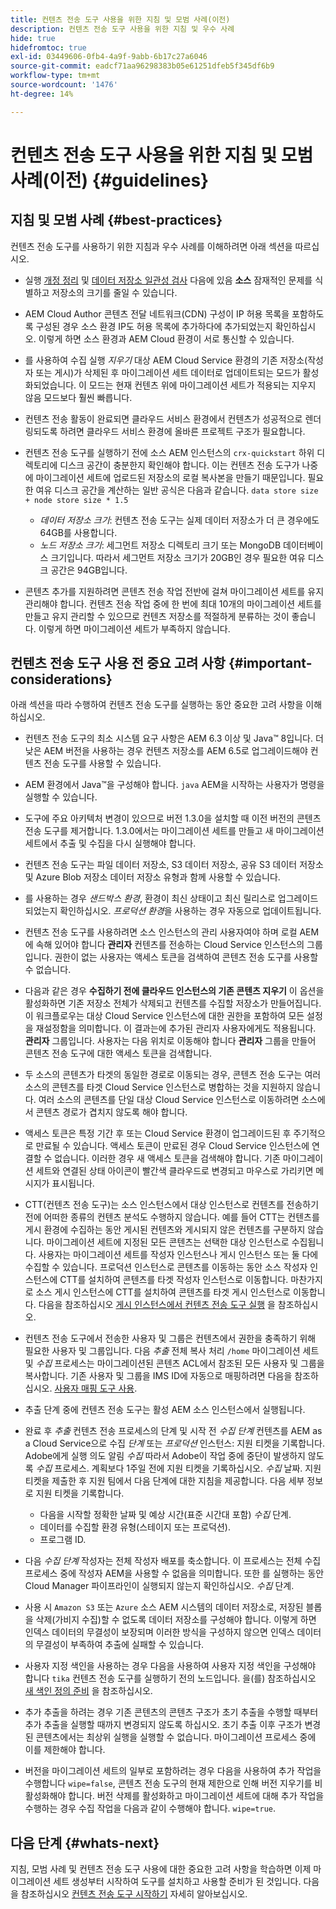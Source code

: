 ```yaml
---
title: 컨텐츠 전송 도구 사용을 위한 지침 및 모범 사례(이전)
description: 컨텐츠 전송 도구 사용을 위한 지침 및 우수 사례
hide: true
hidefromtoc: true
exl-id: 03449606-0fb4-4a9f-9abb-6b17c27a6046
source-git-commit: eadcf71aa96298383b05e61251dfeb5f345df6b9
workflow-type: tm+mt
source-wordcount: '1476'
ht-degree: 14%

---
```


# 컨텐츠 전송 도구 사용을 위한 지침 및 모범 사례(이전) {#guidelines}

## 지침 및 모범 사례 {#best-practices}

컨텐츠 전송 도구를 사용하기 위한 지침과 우수 사례를 이해하려면 아래 섹션을 따르십시오.

* 실행 [개정 정리](https://experienceleague.adobe.com/docs/experience-manager-65/deploying/deploying/revision-cleanup.html) 및 [데이터 저장소 일관성 검사](https://experienceleague.adobe.com/docs/experience-cloud-kcs/kbarticles/KA-16550.html?lang=en) 다음에 있음 **소스** 잠재적인 문제를 식별하고 저장소의 크기를 줄일 수 있습니다.

* AEM Cloud Author 콘텐츠 전달 네트워크(CDN) 구성이 IP 허용 목록을 포함하도록 구성된 경우 소스 환경 IP도 허용 목록에 추가하다에 추가되었는지 확인하십시오. 이렇게 하면 소스 환경과 AEM Cloud 환경이 서로 통신할 수 있습니다.

* 를 사용하여 수집 실행 *지우기* 대상 AEM Cloud Service 환경의 기존 저장소(작성자 또는 게시)가 삭제된 후 마이그레이션 세트 데이터로 업데이트되는 모드가 활성화되었습니다. 이 모드는 현재 컨텐츠 위에 마이그레이션 세트가 적용되는 지우지 않음 모드보다 훨씬 빠릅니다.

* 컨텐츠 전송 활동이 완료되면 클라우드 서비스 환경에서 컨텐츠가 성공적으로 렌더링되도록 하려면 클라우드 서비스 환경에 올바른 프로젝트 구조가 필요합니다.

* 컨텐츠 전송 도구를 실행하기 전에 소스 AEM 인스턴스의 `crx-quickstart` 하위 디렉토리에 디스크 공간이 충분한지 확인해야 합니다. 이는 컨텐츠 전송 도구가 나중에 마이그레이션 세트에 업로드된 저장소의 로컬 복사본을 만들기 때문입니다.
필요한 여유 디스크 공간을 계산하는 일반 공식은 다음과 같습니다.
   `data store size + node store size * 1.5`

   * *데이터 저장소 크기*: 컨텐츠 전송 도구는 실제 데이터 저장소가 더 큰 경우에도 64GB를 사용합니다.
   * *노드 저장소 크기*: 세그먼트 저장소 디렉토리 크기 또는 MongoDB 데이터베이스 크기입니다.
따라서 세그먼트 저장소 크기가 20GB인 경우 필요한 여유 디스크 공간은 94GB입니다.

* 콘텐츠 추가를 지원하려면 콘텐츠 전송 작업 전반에 걸쳐 마이그레이션 세트를 유지 관리해야 합니다. 컨텐츠 전송 작업 중에 한 번에 최대 10개의 마이그레이션 세트를 만들고 유지 관리할 수 있으므로 컨텐츠 저장소를 적절하게 분류하는 것이 좋습니다. 이렇게 하면 마이그레이션 세트가 부족하지 않습니다.

## 컨텐츠 전송 도구 사용 전 중요 고려 사항 {#important-considerations}

아래 섹션을 따라 수행하여 컨텐츠 전송 도구를 실행하는 동안 중요한 고려 사항을 이해하십시오.

* 컨텐츠 전송 도구의 최소 시스템 요구 사항은 AEM 6.3 이상 및 Java™ 8입니다. 더 낮은 AEM 버전을 사용하는 경우 컨텐츠 저장소를 AEM 6.5로 업그레이드해야 컨텐츠 전송 도구를 사용할 수 있습니다.

* AEM 환경에서 Java™을 구성해야 합니다. `java` AEM을 시작하는 사용자가 명령을 실행할 수 있습니다.

* 도구에 주요 아키텍처 변경이 있으므로 버전 1.3.0을 설치할 때 이전 버전의 콘텐츠 전송 도구를 제거합니다. 1.3.0에서는 마이그레이션 세트를 만들고 새 마이그레이션 세트에서 추출 및 수집을 다시 실행해야 합니다.

* 컨텐츠 전송 도구는 파일 데이터 저장소, S3 데이터 저장소, 공유 S3 데이터 저장소 및 Azure Blob 저장소 데이터 저장소 유형과 함께 사용할 수 있습니다.

* 를 사용하는 경우 *샌드박스 환경*, 환경이 최신 상태이고 최신 릴리스로 업그레이드되었는지 확인하십시오. *프로덕션 환경*&#x200B;을 사용하는 경우 자동으로 업데이트됩니다.

* 컨텐츠 전송 도구를 사용하려면 소스 인스턴스의 관리 사용자여야 하며 로컬 AEM에 속해 있어야 합니다 **관리자** 컨텐츠를 전송하는 Cloud Service 인스턴스의 그룹입니다. 권한이 없는 사용자는 액세스 토큰을 검색하여 콘텐츠 전송 도구를 사용할 수 없습니다.

* 다음과 같은 경우 **수집하기 전에 클라우드 인스턴스의 기존 콘텐츠 지우기** 이 옵션을 활성화하면 기존 저장소 전체가 삭제되고 컨텐츠를 수집할 저장소가 만들어집니다. 이 워크플로우는 대상 Cloud Service 인스턴스에 대한 권한을 포함하여 모든 설정을 재설정함을 의미합니다. 이 결과는에 추가된 관리자 사용자에게도 적용됩니다. **관리자** 그룹입니다. 사용자는 다음 위치로 이동해야 합니다 **관리자** 그룹을 만들어 콘텐츠 전송 도구에 대한 액세스 토큰을 검색합니다.

* 두 소스의 콘텐츠가 타겟의 동일한 경로로 이동되는 경우, 콘텐츠 전송 도구는 여러 소스의 콘텐츠를 타겟 Cloud Service 인스턴스로 병합하는 것을 지원하지 않습니다. 여러 소스의 콘텐츠를 단일 대상 Cloud Service 인스턴스로 이동하려면 소스에서 콘텐츠 경로가 겹치지 않도록 해야 합니다.

* 액세스 토큰은 특정 기간 후 또는 Cloud Service 환경이 업그레이드된 후 주기적으로 만료될 수 있습니다. 액세스 토큰이 만료된 경우 Cloud Service 인스턴스에 연결할 수 없습니다. 이러한 경우 새 액세스 토큰을 검색해야 합니다. 기존 마이그레이션 세트와 연결된 상태 아이콘이 빨간색 클라우드로 변경되고 마우스로 가리키면 메시지가 표시됩니다.

* CTT(컨텐츠 전송 도구)는 소스 인스턴스에서 대상 인스턴스로 컨텐츠를 전송하기 전에 어떠한 종류의 컨텐츠 분석도 수행하지 않습니다. 예를 들어 CTT는 컨텐츠를 게시 환경에 수집하는 동안 게시된 컨텐츠와 게시되지 않은 컨텐츠를 구분하지 않습니다. 마이그레이션 세트에 지정된 모든 콘텐츠는 선택한 대상 인스턴스로 수집됩니다. 사용자는 마이그레이션 세트를 작성자 인스턴스나 게시 인스턴스 또는 둘 다에 수집할 수 있습니다. 프로덕션 인스턴스로 콘텐츠를 이동하는 동안 소스 작성자 인스턴스에 CTT를 설치하여 콘텐츠를 타겟 작성자 인스턴스로 이동합니다. 마찬가지로 소스 게시 인스턴스에 CTT를 설치하여 콘텐츠를 타겟 게시 인스턴스로 이동합니다. 다음을 참조하십시오 [게시 인스턴스에서 컨텐츠 전송 도구 실행](https://experienceleague.adobe.com/docs/experience-manager-cloud-service/content/migration-journey/cloud-migration/content-transfer-tool/getting-started-content-transfer-tool.html?lang=en#running-tool) 을 참조하십시오.

* 컨텐츠 전송 도구에서 전송한 사용자 및 그룹은 컨텐츠에서 권한을 충족하기 위해 필요한 사용자 및 그룹입니다. 다음 *추출* 전체 복사 처리 `/home` 마이그레이션 세트 및 *수집* 프로세스는 마이그레이션된 콘텐츠 ACL에서 참조된 모든 사용자 및 그룹을 복사합니다. 기존 사용자 및 그룹을 IMS ID에 자동으로 매핑하려면 다음을 참조하십시오. [사용자 매핑 도구 사용](https://experienceleague.adobe.com/docs/experience-manager-cloud-service/content/migration-journey/cloud-migration/content-transfer-tool/legacy-user-mapping-tool/using-user-mapping-tool-legacy.html?lang=en).

* 추출 단계 중에 컨텐츠 전송 도구는 활성 AEM 소스 인스턴스에서 실행됩니다.

* 완료 후 *추출* 컨텐츠 전송 프로세스의 단계 및 시작 전 *수집 단계* 컨텐츠를 AEM as a Cloud Service으로 수집 *단계* 또는 *프로덕션* 인스턴스: 지원 티켓을 기록합니다. Adobe에게 실행 의도 알림 *수집* 따라서 Adobe이 작업 중에 중단이 발생하지 않도록 *수집* 프로세스. 계획보다 1주일 전에 지원 티켓을 기록하십시오. *수집* 날짜. 지원 티켓을 제출한 후 지원 팀에서 다음 단계에 대한 지침을 제공합니다. 다음 세부 정보로 지원 티켓을 기록합니다.

   * 다음을 시작할 정확한 날짜 및 예상 시간(표준 시간대 포함) *수집* 단계.
   * 데이터를 수집할 환경 유형(스테이지 또는 프로덕션).
   * 프로그램 ID.

* 다음 *수집 단계* 작성자는 전체 작성자 배포를 축소합니다. 이 프로세스는 전체 수집 프로세스 중에 작성자 AEM을 사용할 수 없음을 의미합니다. 또한 를 실행하는 동안 Cloud Manager 파이프라인이 실행되지 않는지 확인하십시오. *수집* 단계.

* 사용 시 `Amazon S3` 또는 `Azure` 소스 AEM 시스템의 데이터 저장소로, 저장된 블롭을 삭제(가비지 수집)할 수 없도록 데이터 저장소를 구성해야 합니다. 이렇게 하면 인덱스 데이터의 무결성이 보장되며 이러한 방식을 구성하지 않으면 인덱스 데이터의 무결성이 부족하여 추출에 실패할 수 있습니다.

* 사용자 지정 색인을 사용하는 경우 다음을 사용하여 사용자 지정 색인을 구성해야 합니다 `tika` 컨텐츠 전송 도구를 실행하기 전의 노드입니다. 을(를) 참조하십시오 [새 색인 정의 준비](https://experienceleague.adobe.com/docs/experience-manager-cloud-service/content/operations/indexing.html?lang=en#preparing-the-new-index-definition) 을 참조하십시오.

* 추가 추출을 하려는 경우 기존 콘텐츠의 콘텐츠 구조가 초기 추출을 수행할 때부터 추가 추출을 실행할 때까지 변경되지 않도록 하십시오. 초기 추출 이후 구조가 변경된 콘텐츠에서는 최상위 실행을 실행할 수 없습니다. 마이그레이션 프로세스 중에 이를 제한해야 합니다.

* 버전을 마이그레이션 세트의 일부로 포함하려는 경우 다음을 사용하여 추가 작업을 수행합니다 `wipe=false`, 콘텐츠 전송 도구의 현재 제한으로 인해 버전 지우기를 비활성화해야 합니다. 버전 삭제를 활성화하고 마이그레이션 세트에 대해 추가 작업을 수행하는 경우 수집 작업을 다음과 같이 수행해야 합니다. `wipe=true`.

## 다음 단계 {#whats-next}

지침, 모범 사례 및 컨텐츠 전송 도구 사용에 대한 중요한 고려 사항을 학습하면 이제 마이그레이션 세트 생성부터 시작하여 도구를 설치하고 사용할 준비가 된 것입니다. 다음을 참조하십시오 [컨텐츠 전송 도구 시작하기](https://experienceleague.adobe.com/docs/experience-manager-cloud-service/content/migration-journey/cloud-migration/content-transfer-tool/getting-started-content-transfer-tool.html?lang=ko) 자세히 알아보십시오.
